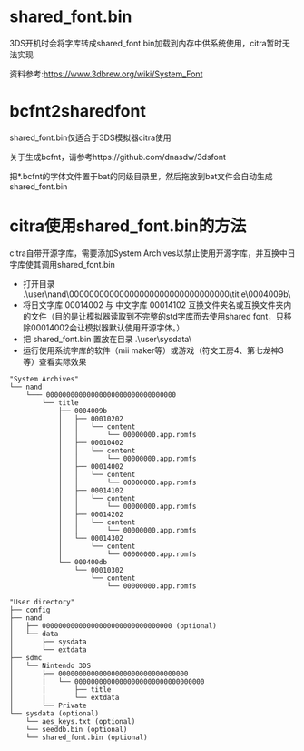 # shared_font.bin

3DS开机时会将字库转成shared_font.bin加载到内存中供系统使用，citra暂时无法实现

资料参考:https://www.3dbrew.org/wiki/System_Font

# bcfnt2sharedfont

shared_font.bin仅适合于3DS模拟器citra使用

关于生成bcfnt，请参考https://github.com/dnasdw/3dsfont

把*.bcfnt的字体文件置于bat的同级目录里，然后拖放到bat文件会自动生成shared_font.bin

# citra使用shared_font.bin的方法

citra自带开源字库，需要添加System Archives以禁止使用开源字库，并互换中日字库使其调用shared_font.bin

- 打开目录 .\user\nand\00000000000000000000000000000000\title\0004009b\
- 将日文字库 00014002 与 中文字库 00014102 互换文件夹名或互换文件夹内的文件（目的是让模拟器读取到不完整的std字库而去使用shared font，只移除00014002会让模拟器默认使用开源字体。）
- 把 shared_font.bin 置放在目录 .\user\sysdata\
- 运行使用系统字库的软件（mii maker等）或游戏（符文工房4、第七龙神3等）查看实际效果

```
"System Archives"
└── nand
    └─── 00000000000000000000000000000000
        └── title
            ├── 0004009b
            │   ├── 00010202
            │   │   └── content
            │   │       └── 00000000.app.romfs
            │   ├── 00010402
            │   │   └── content
            │   │       └── 00000000.app.romfs
            │   ├── 00014002
            │   │   └── content
            │   │       └── 00000000.app.romfs
            │   ├── 00014102
            │   │   └── content
            │   │       └── 00000000.app.romfs
            │   ├── 00014202
            │   │   └── content
            │   │       └── 00000000.app.romfs
            │   └── 00014302
            │       └── content
            │           └── 00000000.app.romfs
            └── 000400db
                └── 00010302
                    └── content
                        └── 00000000.app.romfs
```
```
"User directory"
├── config
├── nand
│   ├── 00000000000000000000000000000000 (optional)
│   └── data
│       ├── sysdata
│       └── extdata
├── sdmc
│   └── Nintendo 3DS
│       ├── 00000000000000000000000000000000
│       |   └── 00000000000000000000000000000000
│       |       ├── title
│       |       └── extdata
│       └── Private
└── sysdata (optional)
    └── aes_keys.txt (optional)
    └── seeddb.bin (optional)
    └── shared_font.bin (optional)
```
